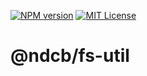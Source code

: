 [![NPM version][npm-shield]][npm-url]
[![MIT License][license-shield]][license-url]

# @ndcb/fs-util

[npm-shield]: https://img.shields.io/npm/v/@ndcb/fs-util.svg
[npm-url]: https://www.npmjs.com/package/@ndcb/fs-util

[license-shield]: https://img.shields.io/github/license/NDCB/generator.svg?style=flat
[license-url]: ./LICENSE.md
